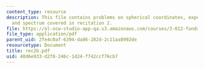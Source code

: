 ```yaml
---
content_type: resource
description: This file contains problems on spherical coordinates, expectation values
  and spectrum covered in recitation 2.
file: https://ol-ocw-studio-app-qa.s3.amazonaws.com/courses/3-012-fundamentals-of-materials-science-fall-2005/40d6e933d2f8246c1d24f742ccf76cb7_rec2b.pdf
file_type: application/pdf
parent_uid: 2fe4c0af-6394-da86-282d-2c11aa8992de
resourcetype: Document
title: rec2b.pdf
uid: 40d6e933-d2f8-246c-1d24-f742ccf76cb7
---
```


